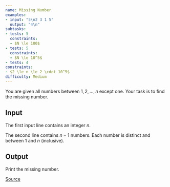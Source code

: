 ```yaml
---
name: Missing Number
examples:
- input: "5\n2 3 1 5"
  output: "4\n"
subtasks:
- tests: 5
  constraints:
  - $N \le 100$
- tests: 5
  constraints:
  - $N \le 10^5$
- tests: 4
constraints:
- $2 \le n \le 2 \cdot 10^5$
difficulty: Medium
---
```


You are given all numbers between $1, 2, \dots, n$ except one. Your task is to find the missing number.

## Input

The first input line contains an integer $n$.

The second line contains $n − 1$ numbers. Each number is distinct and between $1$ and $n$ (inclusive).

## Output

Print the missing number.

[Source](https://cses.fi/problemset/task/1083)
